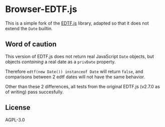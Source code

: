 # Browser-EDTF.js

This is a simple fork of the [EDTF.js](https://github.com/inukshuk/edtf.js) library, adapted so that it does not extend the `Date` builtin.

## Word of caution

This version of EDTF.js does not return real JavaScript `Date` objects, but objects *containing* a real date as a `privDate` property.

Therefore `edtf(new Date()) instanceof Date` will return `false`, and comparisons between 2 edtf dates will not have the same behavior.

Other than these 2 differences, all tests from the original EDTF.js (v2.7.0 as of writing) pass succesfully.

## License
AGPL-3.0
